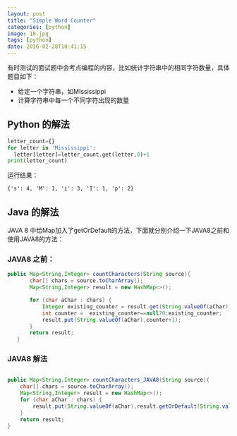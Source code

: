 ```yaml
---
layout: post
title: "Simple Word Counter"
categories: [python]
image: 18.jpg
tags: [python]
date: 2016-02-28T10:41:15
---
```


有时测试的面试题中会考点编程的内容，比如统计字符串中的相同字符数量，具体题目如下：

- 给定一个字符串，如MIssissippi
- 计算字符串中每一个不同字符出现的数量

## Python 的解法

```python
letter_count={}
for letter in 'Mississippi':
  letter[letter]=letter_count.get(letter,0)+1
print(letter_count)
```

运行结果：

```
{'s': 4, 'M': 1, 'i': 3, 'I': 1, 'p': 2}
```

## Java 的解法

JAVA 8 中给Map加入了getOrDefault的方法，下面就分别介绍一下JAVA8之前和使用JAVA8的方法：

### JAVA8 之前：

```java
public Map<String,Integer> countCharacters(String source){
       char[] chars = source.toCharArray();
       Map<String,Integer> result = new HashMap<>();

       for (char aChar : chars) {
           Integer existing_counter = result.get(String.valueOf(aChar));
           int counter =  existing_counter==null?0:existing_counter;
           result.put(String.valueOf(aChar),counter+1);
       }
       return result;
   }
```

### JAVA8 解法

```java

public Map<String,Integer> countCharacters_JAVA8(String source){
    char[] chars = source.toCharArray();
    Map<String,Integer> result = new HashMap<>();
    for (char aChar : chars) {
        result.put(String.valueOf(aChar),result.getOrDefault(String.valueOf(aChar),0)+1);
    }
    return result;
}

```
